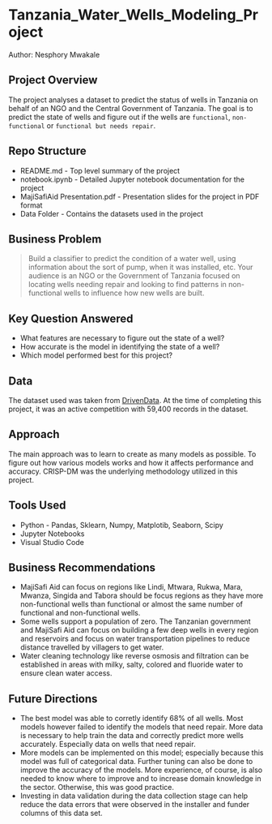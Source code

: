 # Tanzania_Water_Wells_Modeling_Project

Author: Nesphory Mwakale

## Project Overview
The project analyses a dataset to predict the status of wells in Tanzania on behalf of an NGO and the Central Government of Tanzania. The goal is to predict the state of wells and figure out if the wells are `functional`, `non-functional` or `functional but needs repair`.

## Repo Structure
* README.md - Top level summary of the project
* notebook.ipynb - Detailed Jupyter notebook documentation for the project
* MajiSafiAid Presentation.pdf - Presentation slides for the project in PDF format
* Data Folder - Contains the datasets used in the project

## Business Problem
> Build a classifier to predict the condition of a water well, using information about the sort of pump, when it was installed, etc. Your audience is an NGO or the Government of Tanzania focused on locating wells needing repair and looking to find patterns in non-functional wells to influence how new wells are built.

## Key Question Answered
* What features are necessary to figure out the state of a well?
* How accurate is the model in identifying the state of a well?
* Which model performed best for this project?

## Data
The dataset used was taken from [DrivenData](https://www.drivendata.org/competitions/7/pump-it-up-data-mining-the-water-table/). At the time of completing this project, it was an active competition with 59,400 records in the dataset.

## Approach
The main approach was to learn to create as many models as possible. To figure out how various models works and how it affects performance and accuracy.
CRISP-DM was the underlying methodology utilized in this project.

## Tools Used
* Python - Pandas, Sklearn, Numpy, Matplotib, Seaborn, Scipy
* Jupyter Notebooks
* Visual Studio Code

## Business Recommendations
* MajiSafi Aid can focus on regions like Lindi, Mtwara, Rukwa, Mara, Mwanza, Singida and Tabora should be focus regions as they have more non-functional wells than functional or almost the same number of functional and non-functional wells.
* Some wells support a population of zero. The Tanzanian government and MajiSafi Aid can focus on building a few deep wells in every region and reservoirs and focus on water transportation pipelines to reduce distance travelled by villagers to get water.
* Water cleaning technology like reverse osmosis and filtration can be established in areas with milky, salty, colored and fluoride water to ensure clean water access.

## Future Directions
* The best model was able to corretly identify 68% of all wells. Most models however failed to identify the models that need repair. More data is necessary to help train the data and correctly predict more wells accurately. Especially data on wells that need repair.
* More models can be implemented on this model; especially because this model was full of categorical data. Further tuning can also be done to improve the accuracy of the models. More experience, of course, is also needed to know where to improve and to increase domain knowledge in the sector. Otherwise, this was good practice.
* Investing in data validation during the data collection stage can help reduce the data errors that were observed in the installer and funder columns of this data set.
